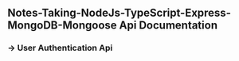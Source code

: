 ## Notes-Taking-NodeJs-TypeScript-Express-MongoDB-Mongoose Api Documentation

### -> User Authentication Api
